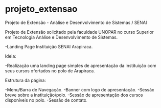 # projeto_extensao
Projeto de Extensão - Análise e Desenvolvimento de Sistemas / SENAI

Projeto de Extensão solicitado pela faculdade UNOPAR no curso Superior em Tecnologia Análise e Desenvolvimento de Sistemas.

-Landing Page Instituição SENAI Arapiraca. 

Ideia:

  -Realização uma landing page simples de apresentação da instituição com seus cursos ofertados no polo de Arapiraca.

Estrutura da página:

  -Menu/Barra de Navegação.
  -Banner com logo de apresentação.
  -Sessão breve sobre a instituição/polo.
  -Sessão de apresentação dos cursos disponíveis no polo.
  -Sessão de contato. 
